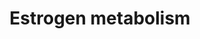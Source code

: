 ---
annotations:
- id: PW:0001303
  parent: classic metabolic pathway
  type: Pathway Ontology
  value: steroid metabolic pathway
authors:
- MaintBot
- Khanspers
- Mkutmon
- Susan
description: ''
last-edited: 2019-09-17
organisms:
- Rattus norvegicus
redirect_from:
- /index.php/Pathway:WP1302
- /instance/WP1302
revision: null
schema-jsonld:
- '@context': https://schema.org/
  '@id': https://wikipathways.github.io/pathways/WP1302.html
  '@type': Dataset
  creator:
    '@type': Organization
    name: WikiPathways
  description: ''
  keywords:
  - 16a-Hydroxyestrone
  - 2-Hydroxyestradiol
  - 2-Hydroxyestrone
  - 2-Hydroxyestrone-3-glucuronide
  - 2-Methoxyestradiol
  - 2-Methoxyestradiol-3-glucuronide
  - 2-Methoxyestrone
  - 2-Methoxyestrone 3-glucuronide
  - 2-hydroxy-estradiol-2-glucuronide
  - 2-hydroxy-estradiol-sulfate
  - 2-hydroxyestradiol-3-glucuronide
  - 4-Hydroxyestradiol-3-glucuronide
  - 4-Methoxyestradiol
  - 4-Methoxyestradiol-3-glucuronide
  - 4-Methoxyestrone
  - 4-Methoxyestrone-3-glucuronide
  - 4-hydroxy-estradiol-4-glucuronide
  - 4-hydroxy-estradiol-sulfate
  - 4-hydroxyestradiol
  - 4-hydroxyestrone
  - 4-hydroxyestrone-3-glucuronide
  - ARSD
  - Arse
  - CYP3A4
  - Comt
  - Cyp1a1
  - Cyp1a2
  - Cyp1b1
  - Estradiol
  - Estradiol sulfate
  - Estradiol-17-glucuronide
  - Estradiol-2,3-quinone
  - Estradiol-2,3-semiquinone
  - Estradiol-3,4-quinone
  - Estradiol-3,4-semiquinone
  - Estradiol-3-glucuronide
  - Estrone
  - Estrone sulfate
  - Estrone-17-glucuronide
  - Estrone-2,3-quinone
  - Estrone-2,3-semiquinone
  - Estrone-3,4-quinone
  - Estrone-3,4-semiquinone
  - Estrone-3-glucuronide
  - GSTA1
  - GSTM1
  - Nqo1
  - Oxygen
  - Ste
  - Sts
  - Sult1a1
  - Superoxide
  - UGT1A9
  - UGT2B7
  - Ugt1a1
  - Ugt1a2
  - Ugt1a3
  license: CC0
  name: Estrogen metabolism
seo: CreativeWork
title: Estrogen metabolism
wpid: WP1302
---
